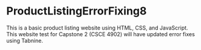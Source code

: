 # ProductListingErrorFixing8
This is a basic product listing website using HTML, CSS, and JavaScript. This website test for Capstone 2 (CSCE 4902) will have updated error fixes using Tabnine.
